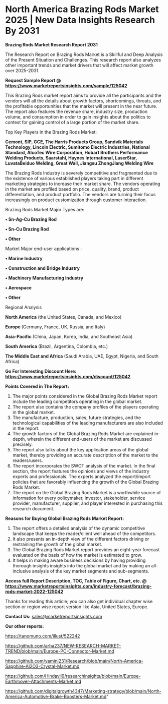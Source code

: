 # North America Brazing Rods Market 2025 | New Data Insights Research By 2031

<strong>Brazing Rods Market Research Report 2031</strong>

The Research Report on Brazing Rods Market is a Skillful and Deep Analysis of the Present Situation and Challenges. This research report also analyzes other important trends and market drivers that will affect market growth over 2025-2031.

<strong>Request Sample Report @ <a href=https://www.marketreportsinsights.com/sample/125042>https://www.marketreportsinsights.com/sample/125042</a></strong>

This Brazing Rods market report aims to provide all the participants and the vendors will all the details about growth factors, shortcomings, threats, and the profitable opportunities that the market will present in the near future. The report also features the revenue share, industry size, production volume, and consumption in order to gain insights about the politics to contest for gaining control of a large portion of the market share.

Top Key Players in the Brazing Rods Market:

<strong>Cemont, SIP, GCE, The Harris Products Group, Sandvik Materials Technology, Lincoln Electric, Sumitomo Electric Industries, National Standard, AlcoTec Wire Corporation, Hobart Brothers Performance Welding Products, Saarstahl, Haynes International, LaserStar, LuvataBeiduo Welding, Great Wall, Jiangsu ZhongJiang Welding Wire</strong>

The Brazing Rods Industry is severely competitive and fragmented due to the existence of various established players taking part in different marketing strategies to increase their market share. The vendors operating in the market are profiled based on price, quality, brand, product differentiation, and product portfolio. The vendors are turning their focus increasingly on product customization through customer interaction.

Brazing Rods Market Major Types are:

<strong>• Sn-Ag-Cu Brazing Rod

• Sn-Cu Brazing Rod

• Other</strong>

Market Major end-user applications :

<strong>• Marine Industry

• Construction and Bridge Industry

• Machinery Manufacturing Industry

• Aerospace

• Other</strong>

Regional Analysis

</u><strong><b>North America</b></strong> (the United States, Canada, and Mexico)

<strong><b>Europe </b></strong>(Germany, France, UK, Russia, and Italy)

<strong><b>Asia-Pacific</b></strong> (China, Japan, Korea, India, and Southeast Asia)

<strong><b>South America</b></strong> (Brazil, Argentina, Colombia, etc.)

<strong><b>The Middle East and Africa</b></strong> (Saudi Arabia, UAE, Egypt, Nigeria, and South Africa)

<strong>Go For Interesting Discount Here: <a href=https://www.marketreportsinsights.com/discount/125042>https://www.marketreportsinsights.com/discount/125042</a></strong>

<strong>Points Covered in The Report:</strong>
<ol>
  <li>The major points considered in the Global Brazing Rods Market report include the leading competitors operating in the global market.</li>
  <li>The report also contains the company profiles of the players operating in the global market.</li>
  <li>The manufacture, production, sales, future strategies, and the technological capabilities of the leading manufacturers are also included in the report.</li>
  <li>The growth factors of the Global Brazing Rods Market are explained in-depth, wherein the different end-users of the market are discussed precisely.</li>
  <li>The report also talks about the key application areas of the global market, thereby providing an accurate description of the market to the readers/users.</li>
  <li>The report incorporates the SWOT analysis of the market. In the final section, the report features the opinions and views of the industry experts and professionals. The experts analyzed the export/import policies that are favorably influencing the growth of the Global Brazing Rods Market.</li>
  <li>The report on the Global Brazing Rods Market is a worthwhile source of information for every policymaker, investor, stakeholder, service provider, manufacturer, supplier, and player interested in purchasing this research document.</li>
</ol>
<strong>Reasons for Buying Global Brazing Rods Market Report:</strong>

<ol>
  <li>The report offers a detailed analysis of the dynamic competitive landscape that keeps the reader/client well ahead of the competitors.</li>
  <li>It also presents an in-depth view of the different factors driving or restraining the growth of the global market.</li>
  <li>The Global Brazing Rods Market report provides an eight-year forecast evaluated on the basis of how the market is estimated to grow.</li>
  <li>It helps in making aware business decisions by having providing thorough insights insights into the global market and by making an all-inclusive analysis of the key market segments and sub-segments.</li>
</ol>
<strong>Access full Report Description, TOC, Table of Figure, Chart, etc. @ <a href=https://www.marketreportsinsights.com/industry-forecast/brazing-rods-market-2022-125042>https://www.marketreportsinsights.com/industry-forecast/brazing-rods-market-2022-125042</a></strong>


Thanks for reading this article; you can also get individual chapter wise section or region wise report version like Asia, United States, Europe.

<strong>Contact Us:</strong>
sales@marketreportsinsights.com

<strong>Our other reports:</strong>

<a href=https://tanomuno.com/illust/522242>https://tanomuno.com/illust/522242</a>

<a href=https://github.com/arha237/NEW-RESEARCH-MARKET-TREND/blob/main/Europe-PC-Connector-Market.md>https://github.com/arha237/NEW-RESEARCH-MARKET-TREND/blob/main/Europe-PC-Connector-Market.md</a>

<a href=https://github.com/yamini231/Research/blob/main/North-America-Sapphire-Al2O3-Crystal-Market.md>https://github.com/yamini231/Research/blob/main/North-America-Sapphire-Al2O3-Crystal-Market.md</a>

<a href=https://github.com/Hindavii9/researchinsights/blob/main/Europe-Earthmover-Attachments-Market.md>https://github.com/Hindavii9/researchinsights/blob/main/Europe-Earthmover-Attachments-Market.md</a>

<a href=https://github.com/digitalgrowth4347/Marketing-strategy/blob/main/North-America-Automotive-Brake-Boosters-Market.md>https://github.com/digitalgrowth4347/Marketing-strategy/blob/main/North-America-Automotive-Brake-Boosters-Market.md</a>"

